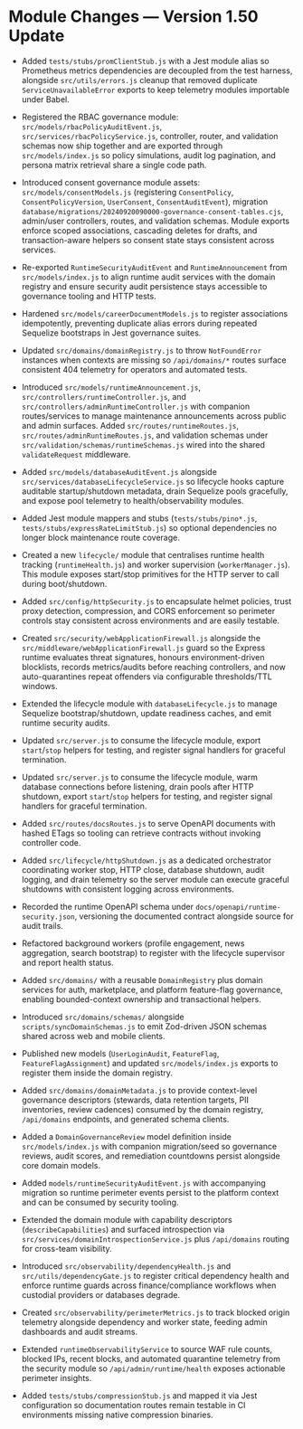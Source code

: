 # Module Changes — Version 1.50 Update

- Added `tests/stubs/promClientStub.js` with a Jest module alias so Prometheus metrics dependencies are decoupled from the test
  harness, alongside `src/utils/errors.js` cleanup that removed duplicate `ServiceUnavailableError` exports to keep telemetry
  modules importable under Babel.
- Registered the RBAC governance module: `src/models/rbacPolicyAuditEvent.js`,
  `src/services/rbacPolicyService.js`, controller, router, and validation schemas now
  ship together and are exported through `src/models/index.js` so policy simulations,
  audit log pagination, and persona matrix retrieval share a single code path.
- Introduced consent governance module assets: `src/models/consentModels.js`
  (registering `ConsentPolicy`, `ConsentPolicyVersion`, `UserConsent`,
  `ConsentAuditEvent`), migration
  `database/migrations/20240920090000-governance-consent-tables.cjs`, admin/user
  controllers, routes, and validation schemas. Module exports enforce scoped
  associations, cascading deletes for drafts, and transaction-aware helpers so
  consent state stays consistent across services.
- Re-exported `RuntimeSecurityAuditEvent` and `RuntimeAnnouncement` from `src/models/index.js` to align runtime audit services
  with the domain registry and ensure security audit persistence stays accessible to governance tooling and HTTP tests.
- Hardened `src/models/careerDocumentModels.js` to register associations idempotently, preventing duplicate alias errors during
  repeated Sequelize bootstraps in Jest governance suites.
- Updated `src/domains/domainRegistry.js` to throw `NotFoundError` instances when contexts are missing so `/api/domains/*`
  routes surface consistent 404 telemetry for operators and automated tests.

- Introduced `src/models/runtimeAnnouncement.js`, `src/controllers/runtimeController.js`, and `src/controllers/adminRuntimeController.js` with companion routes/services to manage maintenance announcements across public and admin surfaces. Added
  `src/routes/runtimeRoutes.js`, `src/routes/adminRuntimeRoutes.js`, and validation schemas under `src/validation/schemas/runtimeSchemas.js` wired into the shared `validateRequest` middleware.
- Added `src/models/databaseAuditEvent.js` alongside `src/services/databaseLifecycleService.js` so lifecycle hooks capture auditable startup/shutdown metadata, drain Sequelize pools gracefully, and expose pool telemetry to health/observability modules.
- Added Jest module mappers and stubs (`tests/stubs/pino*.js`, `tests/stubs/expressRateLimitStub.js`) so optional dependencies no longer block maintenance route coverage.
- Created a new `lifecycle/` module that centralises runtime health tracking (`runtimeHealth.js`) and worker supervision (`workerManager.js`). This module exposes start/stop primitives for the HTTP server to call during boot/shutdown.
- Added `src/config/httpSecurity.js` to encapsulate helmet policies, trust proxy detection, compression, and CORS enforcement so perimeter controls stay consistent across environments and are easily testable.
- Created `src/security/webApplicationFirewall.js` alongside the `src/middleware/webApplicationFirewall.js` guard so the Express runtime evaluates threat signatures, honours environment-driven blocklists, records metrics/audits before reaching controllers, and now auto-quarantines repeat offenders via configurable thresholds/TTL windows.
- Extended the lifecycle module with `databaseLifecycle.js` to manage Sequelize bootstrap/shutdown, update readiness caches, and
  emit runtime security audits.
- Updated `src/server.js` to consume the lifecycle module, export `start`/`stop` helpers for testing, and register signal handlers for graceful termination.
- Updated `src/server.js` to consume the lifecycle module, warm database connections before listening, drain pools after HTTP shutdown, export `start`/`stop` helpers for testing, and register signal handlers for graceful termination.
- Added `src/routes/docsRoutes.js` to serve OpenAPI documents with hashed ETags so tooling can retrieve contracts without invoking controller code.
- Added `src/lifecycle/httpShutdown.js` as a dedicated orchestrator coordinating worker stop, HTTP close, database shutdown, audit logging,
  and drain telemetry so the server module can execute graceful shutdowns with consistent logging across environments.
- Recorded the runtime OpenAPI schema under `docs/openapi/runtime-security.json`, versioning the documented contract alongside source for audit trails.
- Refactored background workers (profile engagement, news aggregation, search bootstrap) to register with the lifecycle supervisor and report health status.
- Added `src/domains/` with a reusable `DomainRegistry` plus domain services for auth, marketplace, and platform feature-flag governance, enabling bounded-context ownership and transactional helpers.
- Introduced `src/domains/schemas/` alongside `scripts/syncDomainSchemas.js` to emit Zod-driven JSON schemas shared across web and mobile clients.
- Published new models (`UserLoginAudit`, `FeatureFlag`, `FeatureFlagAssignment`) and updated `src/models/index.js` exports to register them inside the domain registry.
- Added `src/domains/domainMetadata.js` to provide context-level governance descriptors (stewards, data retention targets, PII
  inventories, review cadences) consumed by the domain registry, `/api/domains` endpoints, and generated schema clients.
- Added a `DomainGovernanceReview` model definition inside `src/models/index.js` with
  companion migration/seed so governance reviews, audit scores, and remediation
  countdowns persist alongside core domain models.
- Added `models/runtimeSecurityAuditEvent.js` with accompanying migration so runtime perimeter events persist to the platform
  context and can be consumed by security tooling.
- Extended the domain module with capability descriptors (`describeCapabilities`) and surfaced introspection via `src/services/domainIntrospectionService.js` plus `/api/domains` routing for cross-team visibility.
- Introduced `src/observability/dependencyHealth.js` and `src/utils/dependencyGate.js` to register critical dependency health
  and enforce runtime guards across finance/compliance workflows when custodial providers or databases degrade.
- Created `src/observability/perimeterMetrics.js` to track blocked origin telemetry alongside dependency and worker state, feeding admin dashboards and audit streams.
- Extended `runtimeObservabilityService` to source WAF rule counts, blocked IPs, recent blocks, and automated quarantine telemetry from the security module so `/api/admin/runtime/health` exposes actionable perimeter insights.
- Added `tests/stubs/compressionStub.js` and mapped it via Jest configuration so documentation routes remain testable in CI environments missing native compression binaries.
